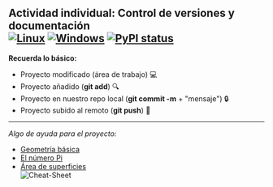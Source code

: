 Actividad individual: Control de versiones y documentación\
[![Linux](https://svgshare.com/i/Zhy.svg)](https://svgshare.com/i/Zhy.svg)
[![Windows](https://svgshare.com/i/ZhY.svg)](https://svgshare.com/i/ZhY.svg)
[![PyPI status](https://img.shields.io/pypi/status/ansicolortags.svg)](https://pypi.python.org/pypi/ansicolortags/)
---
**Recuerda lo básico:**
- Proyecto modificado (área de trabajo) :computer:
- Proyecto añadido (**git add**) :mag:
- Proyecto en nuestro repo local (**git commit -m** + "mensaje") :lock:
- Proyecto subido al remoto (**git push**) :floppy_disk:
---
*Algo de ayuda para el proyecto:*
- [Geometría básica](https://es.wikipedia.org/wiki/Geometr%C3%ADa)
- [El número Pi](https://es.wikipedia.org/wiki/N%C3%BAmero_%CF%80)
- [Área de superficies](https://es.wikipedia.org/wiki/%C3%81rea#%C3%81rea_de_superficies_curvas)
\
![Cheat-Sheet](https://content.gnoss.ws/imagenes/Usuarios/ImagenesCKEditor/e39dea24-3293-4ccc-971a-48f63fc6c932/da4eb623-01e3-4fa6-99f4-ca92e51278de.jpg)
